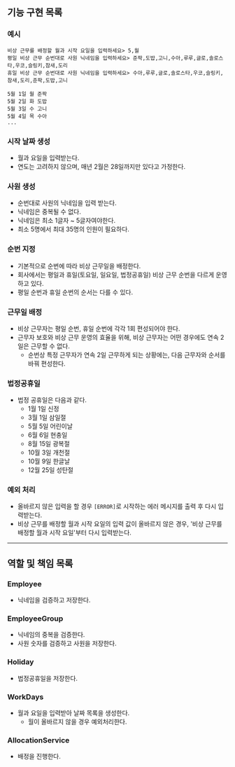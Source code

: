 ## 기능 구현 목록

### 예시

```
비상 근무를 배정할 월과 시작 요일을 입력하세요> 5,월
평일 비상 근무 순번대로 사원 닉네임을 입력하세요> 준팍,도밥,고니,수아,루루,글로,솔로스타,우코,슬링키,참새,도리
휴일 비상 근무 순번대로 사원 닉네임을 입력하세요> 수아,루루,글로,솔로스타,우코,슬링키,참새,도리,준팍,도밥,고니

5월 1일 월 준팍
5월 2일 화 도밥
5월 3일 수 고니
5월 4일 목 수아
...
```

### 시작 날짜 생성

- 월과 요일을 입력받는다.
- 연도는 고려하지 않으며, 매년 2월은 28일까지만 있다고 가정한다.

### 사원 생성

- 순번대로 사원의 닉네임을 입력 받는다.
- 닉네임은 중복될 수 없다.
- 닉네임은 최소 1글자 ~ 5글자여야한다.
- 최소 5명에서 최대 35명의 인원이 필요하다.

### 순번 지정

- 기본적으로 순번에 따라 비상 근무일을 배정한다.
- 회사에서는 평일과 휴일(토요일, 일요일, 법정공휴일) 비상 근무 순번을 다르게 운영하고 있다.
- 평일 순번과 휴일 순번의 순서는 다를 수 있다.

### 근무일 배정

- 비상 근무자는 평일 순번, 휴일 순번에 각각 1회 편성되어야 한다.
- 근무자 보호와 비상 근무 운영의 효율을 위해, 비상 근무자는 어떤 경우에도 연속 2일은 근무할 수 없다.
    - 순번상 특정 근무자가 연속 2일 근무하게 되는 상황에는, 다음 근무자와 순서를 바꿔 편성한다.

### 법정공휴일

- 법정 공휴일은 다음과 같다.
    - 1월 1일 신정
    - 3월 1일 삼일절
    - 5월 5일 어린이날
    - 6월 6일 현충일
    - 8월 15일 광복절
    - 10월 3일 개천절
    - 10월 9일 한글날
    - 12월 25일 성탄절

### 예외 처리

- 올바르지 않은 입력을 할 경우 `[ERROR]`로 시작하는 에러 메시지를 출력 후 다시 입력받는다.
- 비상 근무를 배정할 월과 시작 요일의 입력 값이 올바르지 않은 경우, '비상 근무를 배정할 월과 시작 요일'부터 다시 입력받는다.

---

## 역할 및 책임 목록

### Employee

- 닉네임을 검증하고 저장한다.

### EmployeeGroup

- 닉네임의 중복을 검증한다.
- 사원 숫자를 검증하고 사원을 저장한다.

### Holiday

- 법정공휴일을 저장한다.

### WorkDays

- 월과 요일을 입력받아 날짜 목록을 생성한다.
    - 월이 올바르지 않을 경우 예외처리한다.

### AllocationService

- 배정을 진행한다.

